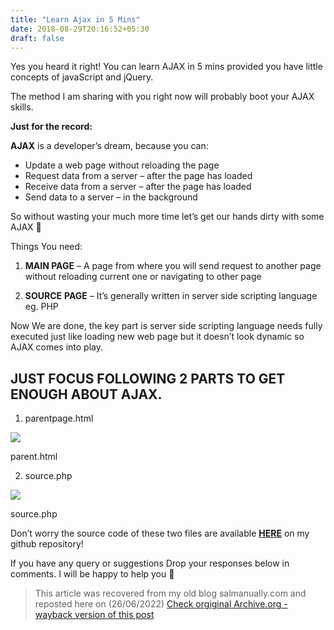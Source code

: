```yaml
---
title: "Learn Ajax in 5 Mins"
date: 2018-08-29T20:16:52+05:30
draft: false
---
```


Yes you heard it right! You can learn AJAX in 5 mins provided you have little concepts of javaScript and jQuery.

The method I am sharing with you right now will probably boot your AJAX skills.
<!--more-->
**Just for the record:**

**AJAX**  is a developer’s dream, because you can:

-   Update a web page without reloading the page
-   Request data from a server – after the page has loaded
-   Receive data from a server – after the page has loaded
-   Send data to a server – in the background

So without wasting your much more time let’s get our hands dirty with some AJAX 🙂

Things You need:

1.  **MAIN PAGE**  – A page from where you will send request to another page without reloading current one or navigating to other page  
    
2.  **SOURCE**  **PAGE**  – It’s generally written in server side scripting language eg. PHP

Now We are done, the key part is server side scripting language needs fully executed just like loading new web page but it doesn’t look dynamic so AJAX comes into play.

## JUST FOCUS FOLLOWING 2 PARTS TO GET ENOUGH ABOUT AJAX.

1.  parentpage.html

![](https://web.archive.org/web/20200814102848im_/https://i0.wp.com/salmanually.com/wp-content/uploads/2018/08/Screenshot-162.png?resize=580%2C326)

parent.html

2. source.php

![](https://web.archive.org/web/20200814102848im_/https://i2.wp.com/salmanually.com/wp-content/uploads/2018/08/Screenshot-163.png?w=696)

source.php

Don’t worry the source code of these two files are available  **[HERE](https://web.archive.org/web/20200814102848/https://github.com/hotheadhacker/simpleAJAXdemo)**  on my github repository!

If you have any query or suggestions Drop your responses below in comments. I will be happy to help you 🙂

> This article was recovered from my old blog salmanually.com and reposted here on (26/06/2022)
[Check orgiginal Archive.org - wayback version of this post](https://web.archive.org/web/20200814102848/https://salmanually.com/2018/08/28/learn-ajax-in-5-mins/)
